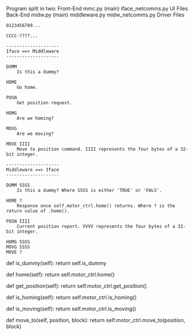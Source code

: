 Program split in two:
    Front-End
        mmc.py (main)
        iface_netcomms.py
        UI Files
    Back-End
        midw.py (main)
        middleware.py
        midw_netcomms.py
        Driver Files

```
0123456789...

CCCC-????...

--------------------
Iface ==> Middleware
--------------------

DUMM
    Is this a dummy?

HOME
    Go home.

POSN
    Get position request.

HOMG
    Are we homing?

MOVG
    Are we moving?

MOVE IIII
    Move to position command. IIII represents the four bytes of a 32-bit integer.

--------------------
Middleware ==> Iface
--------------------

DUMM SSSS
    Is this a dummy? Where SSSS is either 'TRUE' or 'FALS'.

HOME ?
    Response once self.motor_ctrl.home() returns. Where ? is the return value of .home().

POSN IIII                   
    Current position report. VVVV represents the four bytes of a 32-bit integer.

HOMG SSSS
MOVG SSSS
MOVE ?
```

def is_dummy(self):
    return self.is_dummy

def home(self):
    return self.motor_ctrl.home()

def get_position(self):
    return self.motor_ctrl.get_position()

def is_homing(self):
    return self.motor_ctrl.is_homing()

def is_moving(self):
    return self.motor_ctrl.is_moving()

def move_to(self, position, block):
    return self.motor_ctrl.move_to(position, block)